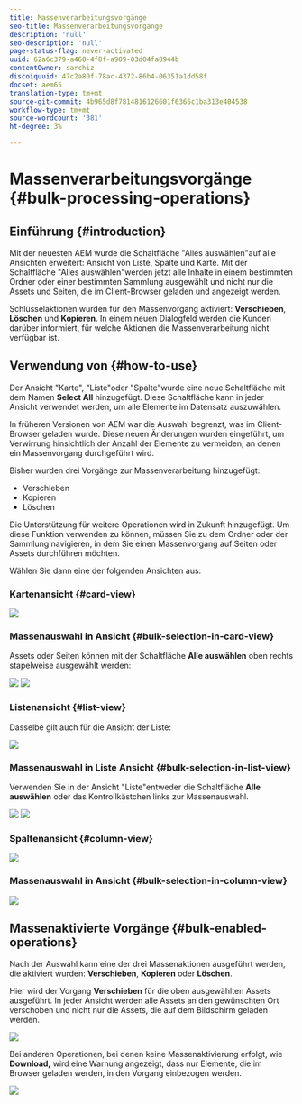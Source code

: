 ```yaml
---
title: Massenverarbeitungsvorgänge
seo-title: Massenverarbeitungsvorgänge
description: 'null'
seo-description: 'null'
page-status-flag: never-activated
uuid: 62a6c379-a460-4f8f-a909-03d04fa8944b
contentOwner: sarchiz
discoiquuid: 47c2a80f-78ac-4372-86b4-06351a1dd58f
docset: aem65
translation-type: tm+mt
source-git-commit: 4b965d8f7814816126601f6366c1ba313e404538
workflow-type: tm+mt
source-wordcount: '381'
ht-degree: 3%

---
```



# Massenverarbeitungsvorgänge {#bulk-processing-operations}

## Einführung {#introduction}

Mit der neuesten AEM wurde die Schaltfläche &quot;Alles auswählen&quot;auf alle Ansichten erweitert: Ansicht von Liste, Spalte und Karte. Mit der Schaltfläche &quot;Alles auswählen&quot;werden jetzt alle Inhalte in einem bestimmten Ordner oder einer bestimmten Sammlung ausgewählt und nicht nur die Assets und Seiten, die im Client-Browser geladen und angezeigt werden.

Schlüsselaktionen wurden für den Massenvorgang aktiviert: **Verschieben**, **Löschen** und **Kopieren**. In einem neuen Dialogfeld werden die Kunden darüber informiert, für welche Aktionen die Massenverarbeitung nicht verfügbar ist.

## Verwendung von {#how-to-use}

Der Ansicht &quot;Karte&quot;, &quot;Liste&quot;oder &quot;Spalte&quot;wurde eine neue Schaltfläche mit dem Namen **Select All** hinzugefügt. Diese Schaltfläche kann in jeder Ansicht verwendet werden, um alle Elemente im Datensatz auszuwählen.

In früheren Versionen von AEM war die Auswahl begrenzt, was im Client-Browser geladen wurde. Diese neuen Änderungen wurden eingeführt, um Verwirrung hinsichtlich der Anzahl der Elemente zu vermeiden, an denen ein Massenvorgang durchgeführt wird.

Bisher wurden drei Vorgänge zur Massenverarbeitung hinzugefügt:

* Verschieben
* Kopieren
* Löschen

Die Unterstützung für weitere Operationen wird in Zukunft hinzugefügt.
Um diese Funktion verwenden zu können, müssen Sie zu dem Ordner oder der Sammlung navigieren, in dem Sie einen Massenvorgang auf Seiten oder Assets durchführen möchten.

Wählen Sie dann eine der folgenden Ansichten aus:

### Kartenansicht {#card-view}

![](assets/unu.png)

### Massenauswahl in Ansicht {#bulk-selection-in-card-view}

Assets oder Seiten können mit der Schaltfläche **Alle auswählen** oben rechts stapelweise ausgewählt werden:

![](assets/doi.png) ![](assets/trei.png)

### Listenansicht {#list-view}

Dasselbe gilt auch für die Ansicht der Liste:

![](assets/patru_modified.png)

### Massenauswahl in Liste Ansicht {#bulk-selection-in-list-view}

Verwenden Sie in der Ansicht &quot;Liste&quot;entweder die Schaltfläche **Alle auswählen** oder das Kontrollkästchen links zur Massenauswahl.

![](assets/cinci.png) ![](assets/sase.png)

### Spaltenansicht {#column-view}

![](assets/sapte.png)

### Massenauswahl in Ansicht {#bulk-selection-in-column-view}

![](assets/opt.png)

## Massenaktivierte Vorgänge {#bulk-enabled-operations}

Nach der Auswahl kann eine der drei Massenaktionen ausgeführt werden, die aktiviert wurden: **Verschieben**, **Kopieren** oder **Löschen**.

Hier wird der Vorgang **Verschieben** für die oben ausgewählten Assets ausgeführt. In jeder Ansicht werden alle Assets an den gewünschten Ort verschoben und nicht nur die Assets, die auf dem Bildschirm geladen werden.

![](assets/noua.png)

Bei anderen Operationen, bei denen keine Massenaktivierung erfolgt, wie **Download,** wird eine Warnung angezeigt, dass nur Elemente, die im Browser geladen werden, in den Vorgang einbezogen werden.

![](assets/zece.png)
